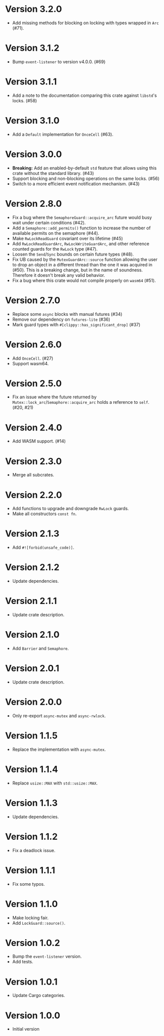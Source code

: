 # Version 3.2.0

- Add missing methods for blocking on locking with types wrapped in `Arc` (#71).

# Version 3.1.2

- Bump `event-listener` to version v4.0.0. (#69)

# Version 3.1.1

- Add a note to the documentation comparing this crate against `libstd`'s locks. (#58)

# Version 3.1.0

- Add a `Default` implementation for `OnceCell` (#63).

# Version 3.0.0

- **Breaking:** Add an enabled-by-default `std` feature that allows using this crate without the standard library. (#43)
- Support blocking and non-blocking operations on the same locks. (#56)
- Switch to a more efficient event notification mechanism. (#43)

# Version 2.8.0

- Fix a bug where the `SemaphoreGuard::acquire_arc` future would busy wait under certain conditions (#42).
- Add a `Semaphore::add_permits()` function to increase the number of available permits on the semaphore (#44).
- Make `RwLockReadGuard` covariant over its lifetime (#45)
- Add `RwLockReadGuardArc`, `RwLockWriteGuardArc`, and other reference counted guards for the `RwLock` type (#47).
- Loosen the `Send`/`Sync` bounds on certain future types (#48).
- Fix UB caused by the `MutexGuardArc::source` function allowing the user to drop an object in a different thread than the one it was acquired in (#50). This is a breaking change, but in the name of soundness. Therefore it doesn't break any valid behavior.
- Fix a bug where this crate would not compile properly on `wasm64` (#51).

# Version 2.7.0

- Replace some `async` blocks with manual futures (#34)
- Remove our dependency on `futures-lite` (#36)
- Mark guard types with `#[clippy::has_significant_drop]` (#37)

# Version 2.6.0

- Add `OnceCell`. (#27)
- Support wasm64.

# Version 2.5.0

- Fix an issue where the future returned by `Mutex::lock_arc`/`Semaphore::acquire_arc` holds a reference to `self`. (#20, #21)

# Version 2.4.0

- Add WASM support. (#14)

# Version 2.3.0

- Merge all subcrates.

# Version 2.2.0

- Add functions to upgrade and downgrade `RwLock` guards.
- Make all constructors `const fn`.

# Version 2.1.3

- Add `#![forbid(unsafe_code)]`.

# Version 2.1.2

- Update dependencies.

# Version 2.1.1

- Update crate description.

# Version 2.1.0

- Add `Barrier` and `Semaphore`.

# Version 2.0.1

- Update crate description.

# Version 2.0.0

- Only re-export `async-mutex` and `async-rwlock`.

# Version 1.1.5

- Replace the implementation with `async-mutex`.

# Version 1.1.4

- Replace `usize::MAX` with `std::usize::MAX`.

# Version 1.1.3

- Update dependencies.

# Version 1.1.2

- Fix a deadlock issue.

# Version 1.1.1

- Fix some typos.

# Version 1.1.0

- Make locking fair.
- Add `LockGuard::source()`.

# Version 1.0.2

- Bump the `event-listener` version.
- Add tests.

# Version 1.0.1

- Update Cargo categories.

# Version 1.0.0

- Initial version

